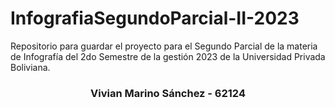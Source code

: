 # InfografiaSegundoParcial-II-2023
Repositorio para guardar el proyecto para el Segundo Parcial de la materia de Infografía del 2do Semestre de la gestión 2023 de la Universidad Privada Boliviana.
### <p align="center">Vivian Marino Sánchez - 62124</p>
